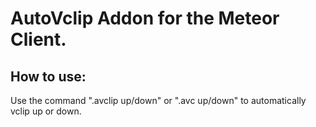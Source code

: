 # AutoVclip Addon for the Meteor Client.

<p><h2>How to use:</h2>
Use the command ".avclip up/down" or ".avc up/down" to automatically vclip up or down.
</p>
